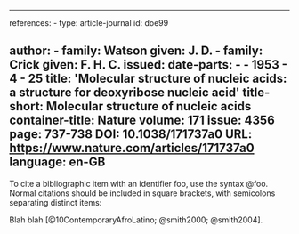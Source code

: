   ------------------------------------------
  references: - type: article-journal id:
  doe99

  author: - family: Watson given: J. D. -
  family: Crick given: F. H. C. issued:
  date-parts: - - 1953 - 4 - 25 title:
  'Molecular structure of nucleic acids: a
  structure for deoxyribose nucleic acid'
  title-short: Molecular structure of
  nucleic acids container-title: Nature
  volume: 171 issue: 4356 page: 737-738 DOI:
  10.1038/171737a0 URL:
  https://www.nature.com/articles/171737a0
  language: en-GB
  ------------------------------------------

To cite a bibliographic item with an identifier foo, use the syntax
@foo. Normal citations should be included in square brackets, with
semicolons separating distinct items:

Blah blah [@10ContemporaryAfroLatino; @smith2000; @smith2004].
